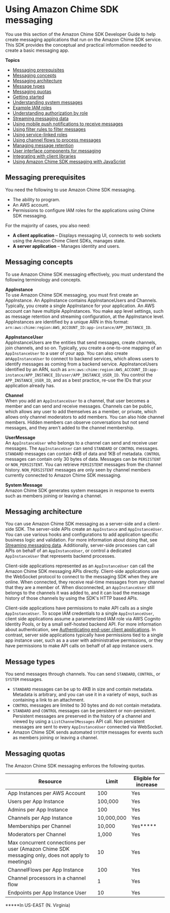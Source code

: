 # Using Amazon Chime SDK messaging<a name="using-the-messaging-sdk"></a>

You use this section of the Amazon Chime SDK Developer Guide to help create messaging applications that run on the Amazon Chime SDK service\. This SDK provides the conceptual and practical information needed to create a basic messaging app\.

**Topics**
+ [Messaging prerequisites](#messaging-prerequisites)
+ [Messaging concepts](#messaging-concepts)
+ [Messaging architecture](#messaging-architecture)
+ [Message types](#msg-types)
+ [Messaging quotas](#messaging-quotas)
+ [Getting started](getting-started.md)
+ [Understanding system messages](system-messages.md)
+ [Example IAM roles](iam-roles.md)
+ [Understanding authorization by role](auth-by-role.md)
+ [Streaming messaging data](streaming-export.md)
+ [Using mobile push notifications to receive messages](using-push-notifications.md)
+ [Using filter rules to filter messages](filter-msgs.md)
+ [Using service\-linked roles](using-roles.md)
+ [Using channel flows to process messages](using-channel-flows.md)
+ [Managing message retention](manage-retention.md)
+ [User interface components for messaging](ui-components.md)
+ [Integrating with client libraries](integrate-client-library.md)
+ [Using Amazon Chime SDK messaging with JavaScript](use-javascript.md)

## Messaging prerequisites<a name="messaging-prerequisites"></a>

You need the following to use Amazon Chime SDK messaging\.
+ The ability to program\.
+ An AWS account\.
+ Permissions to configure IAM roles for the applications using Chime SDK messaging\.

For the majority of cases, you also need:
+ **A client application** – Displays messaging UI, connects to web sockets using the Amazon Chime Client SDKs, manages state\.
+ **A server application** – Manages identity and users\.

## Messaging concepts<a name="messaging-concepts"></a>

To use Amazon Chime SDK messaging effectively, you must understand the following terminology and concepts\.

**AppInstance**  
To use Amazon Chime SDK messaging, you must first create an AppInstance\. An AppInstance contains AppInstanceUsers and Channels\. Typically, you create a single AppInstance for your application\. An AWS account can have multiple AppInstances\. You make app level settings, such as message retention and streaming configuration, at the AppInstance level\. AppInstances are identified by a unique ARN in this format: `arn:aws:chime:region:AWS_ACCOUNT_ID:app-instance/APP_INSTANCE_ID`\.

**AppInstanceUser**  
AppInstanceUsers are the entities that send messages, create channels, join channels, and so on\. Typically, you create a one\-to\-one mapping of an `AppInstanceUser` to a user of your app\. You can also create an`AppInstanceUser` to connect to backend services, which allows users to identify messages as coming from a backend service\. AppInstanceUsers identified by an ARN, such as `arn:aws:chime:region:AWS_ACCOUNT_ID:app-instance/APP_INSTANCE_ID/user/APP_INSTANCE_USER_ID`\. You control the `APP_INSTANCE_USER_ID`, and as a best practice, re\-use the IDs that your application already has\.

**Channel**  
When you add an `AppInstanceUser` to a channel, that user becomes a member and can send and receive messages\. Channels can be public, which allows any user to add themselves as a member, or private, which allows only channel moderators to add members\. You can also hide channel members\. Hidden members can observe conversations but not send messages, and they aren't added to the channel membership\.

**UserMessage**  
An `AppInstanceUser` who belongs to a channel can send and receive user messages\. The `AppInstanceUser` can send `STANDARD` or `CONTROL` messages\. `STANDARD` messages can contain 4KB of data and 1KB of metadata\. `CONTROL` messages can contain only 30 bytes of data\. Messages can be `PERSISTENT` or `NON_PERSISTENT`\. You can retrieve `PERSISTENT` messages from the channel history\. `NON_PERSISTENT` messages are only seen by channel members currently connected to Amazon Chime SDK messaging\.

**System Message**  
Amazon Chime SDK generates system messages in response to events such as members joining or leaving a channel\.

## Messaging architecture<a name="messaging-architecture"></a>

You can use Amazon Chime SDK messaging as a server\-side and a client\-side SDK\. The server\-side APIs create an `AppInstance` and `AppInstanceUser`\. You can use various hooks and configurations to add application specific business logic and validation\. For more information about doing that, see [Streaming messaging data](streaming-export.md)\. Additionally, server\-side processes can call APIs on behalf of an `AppInstanceUser`, or control a dedicated `AppInstanceUser` that represents backend processes\.

Client\-side applications represented as an `AppInstanceUser` can call the Amazon Chime SDK messaging APIs directly\. Client\-side applications use the WebSocket protocol to connect to the messaging SDK when they are online\. When connected, they receive real\-time messages from any channel that they are a member of\. When disconnected, an `AppInstanceUser` still belongs to the channels it was added to, and it can load the message history of those channels by using the SDK's HTTP based APIs\.

Client\-side applications have permissions to make API calls as a single `AppInstanceUser`\. To scope IAM credentials to a single `AppInstanceUser`, client side applications assume a parameterized IAM role via AWS Cognito Identity Pools, or by a small self\-hosted backend API\. For more information about authentication, see [Authenticating end\-user client applications](auth-client-apps.md)\. In contrast, server side applications typically have permissions tied to a single app instance user, such as a a user with administrative permissions, or they have permissions to make API calls on behalf of all app instance users\. 

## Message types<a name="msg-types"></a>

You send messages through channels\. You can send `STANDARD`, `CONTROL`, or `SYSTEM` messages\.
+ `STANDARD` messages can be up to 4KB in size and contain metadata\. Metadata is arbitrary, and you can use it in a variety of ways, such as containing a link to an attachment\.
+ `CONTROL` messages are limited to 30 bytes and do not contain metadata\.
+ `STANDARD` and `CONTROL` messages can be persistent or non\-persistent\. Persistent messages are preserved in the history of a channel and viewed by using a `ListChannelMessages` API call\. Non persistent messages are sent to every `AppInstanceUser` connected via WebSocket\.
+ Amazon Chime SDK sends automated `SYSTEM` messages for events such as members joining or leaving a channel\.

## Messaging quotas<a name="messaging-quotas"></a>

The Amazon Chime SDK messaging enforces the following quotas\.


| Resource | Limit | Eligible for increase | 
| --- | --- | --- | 
| App Instances per AWS Account | 100 | Yes | 
| Users per App Instance | 100,000 | Yes | 
| Admins per App Instance | 100 | Yes | 
| Channels per App Instance | 10,000,000 | Yes | 
| Memberships per Channel | 10,000 | Yes**\*** | 
| Moderators per Channel | 1,000 | Yes | 
| Max concurrent connections per user \(Amazon Chime SDK messaging only, does not apply to meetings\) | 10 | Yes | 
| ChannelFlows per App Instance | 100 | Yes | 
| Channel processors in a channel flow | 1 | Yes | 
| Endpoints per App Instance User | 10 | Yes | 

**\***In US\-EAST \(N\. Virginia\)